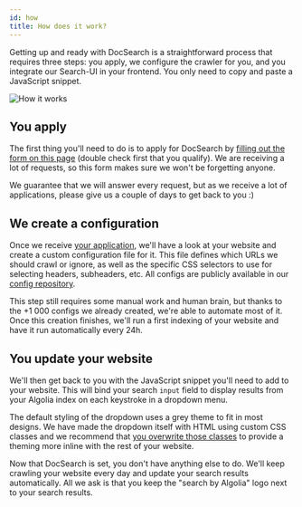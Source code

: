 ```yaml
---
id: how
title: How does it work?
---
```


Getting up and ready with DocSearch is a straightforward process that requires
three steps: you apply, we configure the crawler for you, and you integrate our
Search-UI in your frontend. You only need to copy and paste a JavaScript
snippet.

<img src="https://docsearch.algolia.com/img/assets/docsearch-how-it-works.png" alt="How it works"/>

## You apply

The first thing you'll need to do is to apply for DocSearch by [filling out the
form on this page][1] (double check first that you qualify). We are receiving a
lot of requests, so this form makes sure we won't be forgetting anyone.

We guarantee that we will answer every request, but as we receive a lot of
applications, please give us a couple of days to get back to you :)

## We create a configuration

Once we receive [your application][1], we'll have a look at your website and
create a custom configuration file for it. This file defines which URLs we
should crawl or ignore, as well as the specific CSS selectors to use for
selecting headers, subheaders, etc. All configs are publicly available in our
[config repository][2].

This step still requires some manual work and human brain, but thanks to the +1
000 configs we already created, we're able to automate most of it. Once this
creation finishes, we'll run a first indexing of your website and have it run
automatically every 24h.

## You update your website

We'll then get back to you with the JavaScript snippet you'll need to add to
your website. This will bind your search `input` field to display results from
your Algolia index on each keystroke in a dropdown menu.

The default styling of the dropdown uses a grey theme to fit in most designs. We
have made the dropdown itself with HTML using custom CSS classes and we
recommend that [you overwrite those classes][3] to provide a theming more inline
with the rest of your website.

Now that DocSearch is set, you don't have anything else to do. We'll keep
crawling your website every day and update your search results automatically.
All we ask is that you keep the "search by Algolia" logo next to your search
results.

[1]: apply.mdx
[2]: https://github.com/algolia/docsearch-configs/tree/master/configs
[3]: styling.md
